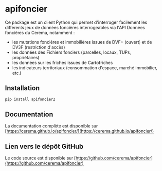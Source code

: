 # apifoncier

Ce package est un client Python qui permet d'interroger facilement les différents jeux de données foncières interrogeables via l'API Données foncières du Cerema, notamment :

- les mutations foncières et immobilières issues de DVF+ (ouvert) et de DV3F (restriction d'accès)
- les données des Fichiers fonciers (parcelles, locaux, TUPs, propriétaires)
- les données sur les friches issues de Cartofriches
- les indicateurs territoriaux (consommation d'espace, marché immobilier, etc.)

## Installation

```bash
pip install apifoncier2
```

## Documentation

La documentation complète est disponible sur [https://cerema.github.io/apifoncier/](https://cerema.github.io/apifoncier/)

## Lien vers le dépôt GitHub

Le code source est disponible sur [https://github.com/cerema/apifoncier](https://github.com/cerema/apifoncier)


